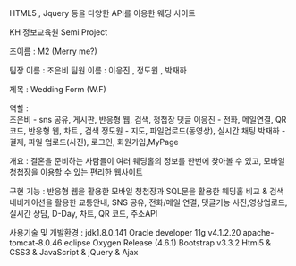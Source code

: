﻿HTML5 , Jquery 등을 다양한 API를 이용한 웨딩 사이트

KH 정보교육원 Semi Project

조이름 :  M2 (Merry me?)

팀장 이름 : 조은비
팀원 이름 : 이응진 , 정도원 , 박재하

제목 :  Wedding Form (W.F)

역할 :	
조은비 - sns 공유, 게시판, 반응형 웹, 검색, 청첩장 댓글
이응진 - 전화, 메일연결, QR코드, 반응형 웹, 차트 , 검색
정도원 - 지도, 파일업로드(동영상), 실시간 채팅
박재하 - 결제, 파일 업로드(사진), 로그인, 회원가입,MyPage

개요 :  결혼을 준비하는 사람들이 여러 웨딩홀의 정보를 한번에 찾아볼 수 있고,
모바일 청첩장을 이용할 수 있는 편리한 웹사이트

구현 기능 :
반응형 웹을 활용한 모바일 청첩장과 SQL문을 활용한 웨딩홀 비교 & 검색
네비게이션을 활용한 교통안내, SNS 공유, 전화/메일 연결, 댓글기능
사진,영상업로드, 실시간 상담, D-Day, 차트, QR 코드, 주소API

사용기술 및 개발환경 :
jdk1.8.0_141
Oracle developer 11g v4.1.2.20
apache-tomcat-8.0.46
eclipse Oxygen Release (4.6.1)
Bootstrap v3.3.2
Html5 & CSS3 & JavaScript & jQuery & Ajax